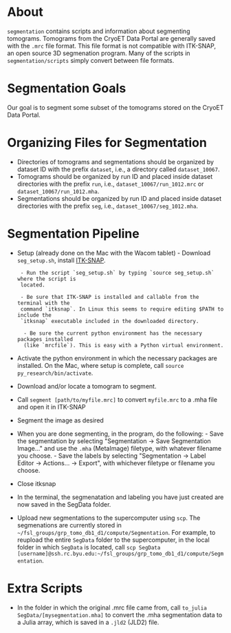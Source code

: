 # About
`segmentation` contains scripts and information about segmenting tomograms. 
Tomograms from the CryoET Data Portal are generally saved with the `.mrc` file format.
This file format is not compatible with ITK-SNAP, an open source 3D segmenation program.
Many of the scripts in `segmentation/scripts` simply convert between file formats.

# Segmentation Goals
Our goal is to segment some subset of the tomograms stored on the CryoET Data Portal.

# Organizing Files for Segmentation
 - Directories of tomograms and segmentations should be organized by dataset ID with the 
 prefix `dataset`, i.e., a directory called `dataset_10067`.
 - Tomograms should be organized by run ID and placed inside dataset directories with
 the prefix `run`, i.e., `dataset_10067/run_1012.mrc` or `dataset_10067/run_1012.mha`.
 - Segmentations should be organized by run ID and placed inside dataset directories with
 the prefix `seg`, i.e., `dataset_10067/seg_1012.mha`.

# Segmentation Pipeline
 - Setup (already done on the Mac with the Wacom tablet)
        - Download `seg_setup.sh`, install 
        [ITK-SNAP](http://www.itksnap.org/pmwiki/pmwiki.php?n=Downloads.SNAP3).

        - Run the script `seg_setup.sh` by typing `source seg_setup.sh` where the script is
        located.

        - Be sure that ITK-SNAP is installed and callable from the terminal with the
        command `itksnap`. In Linux this seems to require editing $PATH to include the
        `itksnap` executable included in the downloaded directory.

         - Be sure the current python environment has the necessary packages installed
         (like `mrcfile`). This is easy with a Python virtual environment.

 - Activate the python environment in which the necessary packages are installed. On the
 Mac, where setup is complete, call `source py_research/bin/activate`.

 - Download and/or locate a tomogram to segment.

 - Call `segment [path/to/myfile.mrc]` to convert `myfile.mrc` to a .mha file and open it 
 in ITK-SNAP

 - Segment the image as desired

 - When you are done segmenting, in the program, do the following:
         - Save the segmentation by selecting "Segmentation -> Save Segmentation Image..." 
         and use the `.mha` (MetaImage) filetype, with whatever filename you choose.
         - Save the labels by selecting "Segmentation -> Label Editor -> Actions... ->
         Export", with whichever filetype or filename you choose.

 - Close itksnap

 - In the terminal, the segmenatation and labeling you have just created are now saved in 
 the SegData folder.

 - Upload new segmentations to the supercomputer using `scp`. The segmenations are currently
   stored in `~/fsl_groups/grp_tomo_db1_d1/compute/Segmentation`. For example, to reupload 
   the entire `SegData` folder to the supercomputer, in the local folder in which `SegData` 
   is located, call `scp SegData 
   [username]@ssh.rc.byu.edu:~/fsl_groups/grp_tomo_db1_d1/compute/Segmentation`.

# Extra Scripts
 - In the folder in which the original .mrc file came from, call
 `to_julia SegData/[mysegmentation.mha]` to convert the .mha segmentation data to a Julia
 array, which is saved in a `.jld2` (JLD2) file. 
